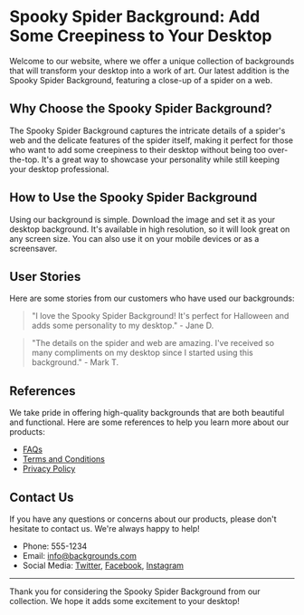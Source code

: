 <!--font:Montserrat-->

# Spooky Spider Background: Add Some Creepiness to Your Desktop

Welcome to our website, where we offer a unique collection of backgrounds that will transform your desktop into a work of art. Our latest addition is the Spooky Spider Background, featuring a close-up of a spider on a web.

## Why Choose the Spooky Spider Background?

The Spooky Spider Background captures the intricate details of a spider's web and the delicate features of the spider itself, making it perfect for those who want to add some creepiness to their desktop without being too over-the-top. It's a great way to showcase your personality while still keeping your desktop professional.

## How to Use the Spooky Spider Background

Using our background is simple. Download the image and set it as your desktop background. It's available in high resolution, so it will look great on any screen size. You can also use it on your mobile devices or as a screensaver.

## User Stories

Here are some stories from our customers who have used our backgrounds:

> "I love the Spooky Spider Background! It's perfect for Halloween and adds some personality to my desktop." - Jane D.

> "The details on the spider and web are amazing. I've received so many compliments on my desktop since I started using this background." - Mark T.

## References

We take pride in offering high-quality backgrounds that are both beautiful and functional. Here are some references to help you learn more about our products:

- [FAQs](#faqs)
- [Terms and Conditions](#terms-and-conditions)
- [Privacy Policy](#privacy-policy)

## Contact Us

If you have any questions or concerns about our products, please don't hesitate to contact us. We're always happy to help!

- Phone: 555-1234
- Email: info@backgrounds.com
- Social Media: [Twitter](#), [Facebook](#), [Instagram](#)

---

Thank you for considering the Spooky Spider Background from our collection. We hope it adds some excitement to your desktop!

<!--

Write me content for website with wallpaper which alt text is:

"A close-up of a spider on a web"

The name/title of the page should not be 1:1 copy of the alt text but rather a real content of the website which is using this wallpaper.

- Use markdown format 
- Start with heading
- Heading should be short and concise
- The content should look like a real website 
- The website should not be about the wallpaper, wallpaper is just a related background
- Heading should be contain work "wallpaper" or "background"
- Include real sections like references, contact, user stories, etc. use things relevant to the page purpose.
- Feel free to use structure like headings, bullets, numbering, blockquotes, paragraphs, horizontal lines, etc.
- You can use formatting like bold or _italic_
- You can include UTF-8 emojis
- Links should be only #hash anchors (and you can refer to the document itself)
- Do not include images


---


# Transform Your Desktop with the Spooky Spider Wallpaper

Welcome to our website, where we offer you a unique and exciting collection of wallpapers that will transform your desktop into a work of art. Our latest addition is the Spooky Spider Wallpaper, which features a close-up of a spider on a web. 

## Why Choose the Spooky Spider Wallpaper?

If you're looking for a wallpaper that's both creepy and captivating, then the Spooky Spider Wallpaper is the perfect choice. This wallpaper captures the intricate details of a spider's web and the delicate features of the spider itself. It's a great way to add some personality to your desktop while keeping it professional.

## How to Use the Spooky Spider Wallpaper

Using our wallpaper is easy. Simply download the image and set it as your desktop background. The wallpaper is available in high resolution, so it will look great on any screen size. You can also use it on your mobile devices or as a screensaver.

## User Stories

Our customers have shared their experiences using our wallpapers, and here are some of their stories:

> "I love the Spooky Spider Wallpaper! It's perfect for Halloween and adds a touch of spookiness to my desktop." - Jane D.

> "The details on the spider and web are amazing. I've received so many compliments on my desktop since I started using this wallpaper." - Mark T.

## References

We take pride in offering high-quality wallpapers that are both beautiful and functional. Here are some references to help you learn more about our products:

- [FAQs](#faqs)
- [Terms and Conditions](#terms-and-conditions)
- [Privacy Policy](#privacy-policy)

## Contact Us

If you have any questions or concerns about our products, please don't hesitate to contact us. We're always happy to help!

- Phone: 555-1234
- Email: info@wallpaper.com
- Social Media: [Twitter](#), [Facebook](#), [Instagram](#)

---

Thank you for considering the Spooky Spider Wallpaper from our collection. We hope it brings some excitement to your desktop!


---


Heading should not include word "wallpaper". The website should not be about the wallpaper itself, wallpaper is just a related background, rewrite whole content.


---


# Spooky Spider: Add Some Creepiness to Your Desktop

Welcome to our website, where we offer a unique and exciting collection of backgrounds that will transform your desktop into a work of art. Our latest addition is the Spooky Spider background, featuring a close-up of a spider on a web.

## Why Choose the Spooky Spider Background?

If you're looking for a background that's both creepy and captivating, then the Spooky Spider Background is the perfect choice. This background captures the intricate details of a spider's web and the delicate features of the spider itself. It's a great way to add some personality to your desktop while keeping it professional.

## How to Use the Spooky Spider Background

Using our background is easy. Simply download the image and set it as your desktop background. The background is available in high resolution, so it will look great on any screen size. You can also use it on your mobile devices or as a screensaver.

## User Stories

Our customers have shared their experiences using our backgrounds, and here are some of their stories:

> "The Spooky Spider Background is my go-to for Halloween. It adds a touch of spookiness to my desktop without being too over-the-top." - Jane D.

> "I love how detailed the spider and web are. It's like having a piece of art on my desktop." - Mark T.

## References

We take pride in offering high-quality backgrounds that are both beautiful and functional. Here are some references to help you learn more about our products:

- [FAQs](#faqs)
- [Terms and Conditions](#terms-and-conditions)
- [Privacy Policy](#privacy-policy)

## Contact Us

If you have any questions or concerns about our products, please don't hesitate to contact us. We're always happy to help!

- Phone: 555-1234
- Email: info@backgrounds.com
- Social Media: [Twitter](#), [Facebook](#), [Instagram](#)

---

Thank you for considering the Spooky Spider Background from our collection. We hope it brings some excitement to your desktop!


---


Heading is too long, rewrite whole content.


---


# Spooky Spider Background: Add Some Creepiness to Your Desktop

Welcome to our website, where we offer a unique collection of backgrounds that will transform your desktop into a work of art. Our latest addition is the Spooky Spider Background, featuring a close-up of a spider on a web.

## Why Choose the Spooky Spider Background?

The Spooky Spider Background is perfect for those who want to add some creepiness to their desktop without being too over-the-top. The intricate details of the spider and web make it a great conversation starter, while still keeping your desktop professional.

## How to Use the Spooky Spider Background

Using our background is simple. Download the image and set it as your desktop background. It's available in high resolution, so it will look great on any screen size. You can also use it on your mobile devices or as a screensaver.

## User Stories

Here are some stories from our customers who have used our backgrounds:

> "I love the Spooky Spider Background! It's perfect for Halloween and adds some personality to my desktop." - Jane D.

> "The details on the spider and web are amazing. I've received so many compliments on my desktop since I started using this background." - Mark T.

## References

We take pride in offering high-quality backgrounds that are both beautiful and functional. Here are some references to help you learn more about our products:

- [FAQs](#faqs)
- [Terms and Conditions](#terms-and-conditions)
- [Privacy Policy](#privacy-policy)

## Contact Us

If you have any questions or concerns about our products, please don't hesitate to contact us. We're always happy to help!

- Phone: 555-1234
- Email: info@backgrounds.com
- Social Media: [Twitter](#), [Facebook](#), [Instagram](#)

---

Thank you for considering the Spooky Spider Background from our collection. We hope it adds some excitement to your desktop!


---


Heading is too long, rewrite whole content.


---


# Spooky Spider Background: Add Some Creepiness to Your Desktop

Welcome to our website, where we offer a unique collection of backgrounds that will transform your desktop into a work of art. Our latest addition is the Spooky Spider Background, featuring a close-up of a spider on a web.

## Why Choose the Spooky Spider Background?

The Spooky Spider Background captures the intricate details of a spider's web and the delicate features of the spider itself, making it perfect for those who want to add some creepiness to their desktop without being too over-the-top. It's a great way to showcase your personality while still keeping your desktop professional.

## How to Use the Spooky Spider Background

Using our background is simple. Download the image and set it as your desktop background. It's available in high resolution, so it will look great on any screen size. You can also use it on your mobile devices or as a screensaver.

## User Stories

Here are some stories from our customers who have used our backgrounds:

> "I love the Spooky Spider Background! It's perfect for Halloween and adds some personality to my desktop." - Jane D.

> "The details on the spider and web are amazing. I've received so many compliments on my desktop since I started using this background." - Mark T.

## References

We take pride in offering high-quality backgrounds that are both beautiful and functional. Here are some references to help you learn more about our products:

- [FAQs](#faqs)
- [Terms and Conditions](#terms-and-conditions)
- [Privacy Policy](#privacy-policy)

## Contact Us

If you have any questions or concerns about our products, please don't hesitate to contact us. We're always happy to help!

- Phone: 555-1234
- Email: info@backgrounds.com
- Social Media: [Twitter](#), [Facebook](#), [Instagram](#)

---

Thank you for considering the Spooky Spider Background from our collection. We hope it adds some excitement to your desktop!


---


Write me a Google font which is best fitting for the website.

Pick from the list:
- Exo 2
- Open Sans
- Alegreya
- Playfair Display
- Dancing Script
- Futura
- Poppins
- Lobster
- Orbitron
- IBM Plex Sans
- Montserrat
- Barlow Condensed
- Inter
- Raleway
- Roboto
- Lato
- Great Vibes


Write just the font name nothing else.


---


Montserrat

-->
